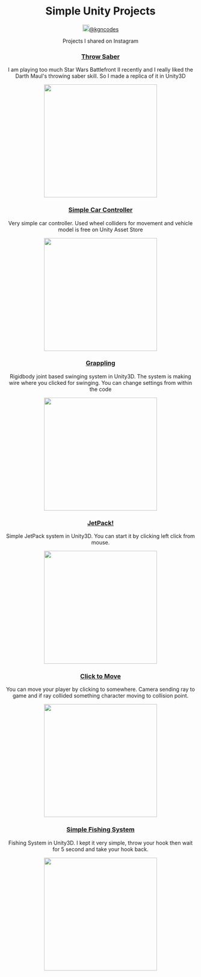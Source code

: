 <div align="center">
  <h1>Simple Unity Projects</h1>
  <img src="https://upload.wikimedia.org/wikipedia/commons/a/a5/Instagram_icon.png" alt="igIcon" height="18px"><a href="https://www.instagram.com/kgncodes/">@kgncodes</a>
  <p>Projects I shared on Instagram</p>

  <h3><a href="https://github.com/KaganAyten/Simple-Unity-Projects/tree/main/ThrowSaber">Throw Saber</a></h3>
  <p>I am playing too much Star Wars Battlefront II recently and I really liked the Darth Maul's throwing saber skill. So I made a replica of it in Unity3D</p>
  <img src="https://media.giphy.com/media/H2rJ10C1BJscbCOgEV/giphy.gif" width="300" height="300">
  
  <h3><a href="https://github.com/KaganAyten/Simple-Unity-Projects/tree/main/SimpleCar">Simple Car Controller</a></h3>
  <p>Very simple car controller. Used wheel colliders for movement and vehicle model is free on Unity Asset Store</p>
  <img src="https://media.giphy.com/media/57yPLRo7onBn6WwTLS/giphy.gif" width="300" height="300">
  
  <h3><a href="https://github.com/KaganAyten/Simple-Unity-Projects/tree/main/Grappling">Grappling</a></h3>
  <p>Rigidbody joint based swinging system in Unity3D. The system is making wire where you clicked for swinging. You can change settings from within the code</p>
  <img src="https://media.giphy.com/media/G6r81CJ7PveBJswFuS/giphy.gif" width="300" height="300">
  
  <h3><a href="https://github.com/KaganAyten/Simple-Unity-Projects/tree/main/JetPack">JetPack!</a></h3>
  <p>Simple JetPack system in Unity3D. You can start it by clicking left click from mouse.</p>
  <img src="https://media.giphy.com/media/JOAgw8rSk6LtweuqwR/giphy.gif" width="300" height="300">
  
  <h3><a href="https://github.com/KaganAyten/Simple-Unity-Projects/tree/main/ClickMove">Click to Move</a></h3>
  <p>You can move your player by clicking to somewhere. Camera sending ray to game and if ray collided something character moving to collision point.</p>
  <img src="https://media.giphy.com/media/2j9lG5JCCP5KLGi5RA/giphy.gif" width="300" height="300">
  
  <h3><a href="https://github.com/KaganAyten/Simple-Unity-Projects/tree/main/Fishing">Simple Fishing System</a></h3>
  <p>Fishing System in Unity3D. I kept it very simple, throw your hook then wait for 5 second and take your hook back.</p>
  <img src="https://media.giphy.com/media/sesxkMM7Ju2ob7eD2g/giphy.gif" width="300" height="300">
  

</div>

